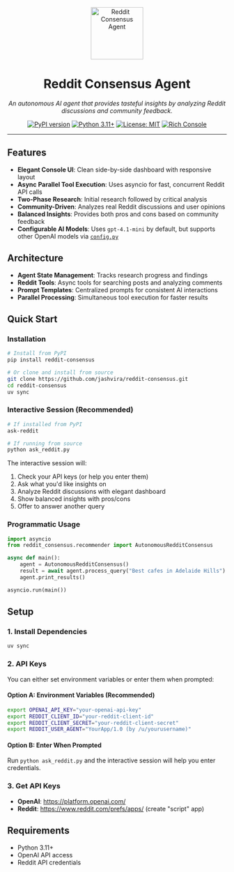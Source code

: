 <div align="center">

<img src="logo.png" alt="Reddit Consensus Agent" width="120" height="120">

# Reddit Consensus Agent

*An autonomous AI agent that provides tasteful insights by analyzing Reddit discussions and community feedback.*

[![PyPI version](https://badge.fury.io/py/reddit-consensus.svg)](https://badge.fury.io/py/reddit-consensus)
[![Python 3.11+](https://img.shields.io/badge/python-3.11+-blue.svg)](https://www.python.org/downloads/)
[![License: MIT](https://img.shields.io/badge/License-MIT-green.svg)](https://opensource.org/licenses/MIT)
[![Rich Console](https://img.shields.io/badge/UI-Rich%20Console-orange.svg)](https://github.com/Textualize/rich)

</div>

---

## Features

- **Elegant Console UI**: Clean side-by-side dashboard with responsive layout
- **Async Parallel Tool Execution**: Uses asyncio for fast, concurrent Reddit API calls
- **Two-Phase Research**: Initial research followed by critical analysis
- **Community-Driven**: Analyzes real Reddit discussions and user opinions
- **Balanced Insights**: Provides both pros and cons based on community feedback
- **Configurable AI Models**: Uses `gpt-4.1-mini` by default, but supports other OpenAI models via [`config.py`](reddit_consensus/config.py)

## Architecture

- **Agent State Management**: Tracks research progress and findings
- **Reddit Tools**: Async tools for searching posts and analyzing comments
- **Prompt Templates**: Centralized prompts for consistent AI interactions
- **Parallel Processing**: Simultaneous tool execution for faster results

## Quick Start

### Installation
```bash
# Install from PyPI
pip install reddit-consensus

# Or clone and install from source
git clone https://github.com/jashvira/reddit-consensus.git
cd reddit-consensus
uv sync
```

### Interactive Session (Recommended)
```bash
# If installed from PyPI
ask-reddit

# If running from source
python ask_reddit.py
```

The interactive session will:
1. Check your API keys (or help you enter them)
2. Ask what you'd like insights on
3. Analyze Reddit discussions with elegant dashboard
4. Show balanced insights with pros/cons
5. Offer to answer another query

### Programmatic Usage
```python
import asyncio
from reddit_consensus.recommender import AutonomousRedditConsensus

async def main():
    agent = AutonomousRedditConsensus()
    result = await agent.process_query("Best cafes in Adelaide Hills")
    agent.print_results()

asyncio.run(main())
```

## Setup

### 1. Install Dependencies
```bash
uv sync
```

### 2. API Keys
You can either set environment variables or enter them when prompted:

#### Option A: Environment Variables (Recommended)
```bash
export OPENAI_API_KEY="your-openai-api-key"
export REDDIT_CLIENT_ID="your-reddit-client-id"
export REDDIT_CLIENT_SECRET="your-reddit-client-secret"
export REDDIT_USER_AGENT="YourApp/1.0 (by /u/yourusername)"
```

#### Option B: Enter When Prompted
Run `python ask_reddit.py` and the interactive session will help you enter credentials.

### 3. Get API Keys
- **OpenAI**: https://platform.openai.com/
- **Reddit**: https://www.reddit.com/prefs/apps/ (create "script" app)

## Requirements

- Python 3.11+
- OpenAI API access
- Reddit API credentials